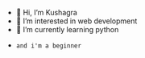 - 👋 Hi, I’m Kushagra
- 👀 I’m interested in web development
- 🌱 I’m currently learning python
-     and i'm a beginner

<!---
kushmish4/kushmish4 is a ✨ special ✨ repository because its `README.md` (this file) appears on your GitHub profile.
You can click the Preview link to take a look at your changes.
--->
